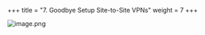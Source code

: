 +++
title = "7. Goodbye Setup Site-to-Site VPNs"
weight = 7
+++


![image.png](/images/008-viii-clean-it-up/39-646777-image.png)


